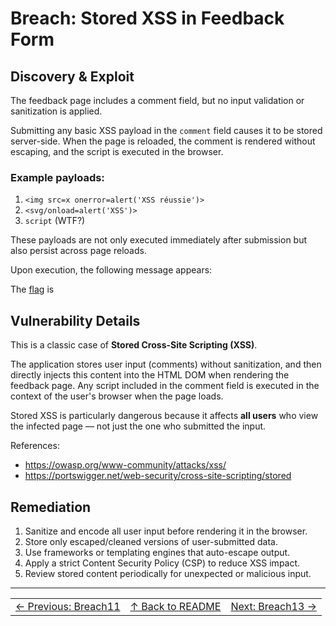 # Breach: Stored XSS in Feedback Form

## Discovery & Exploit

The feedback page includes a comment field, but no input validation or sanitization is applied.

Submitting any basic XSS payload in the `comment` field causes it to be stored server-side. When the page is reloaded, the comment is rendered without escaping, and the script is executed in the browser.

### Example payloads:

1. `<img src=x onerror=alert('XSS réussie')>`
2. `<svg/onload=alert('XSS')>`
3. `script` (WTF?)

These payloads are not only executed immediately after submission but also persist across page reloads.

Upon execution, the following message appears:

The [flag](../flag) is

## Vulnerability Details

This is a classic case of **Stored Cross-Site Scripting (XSS)**.

The application stores user input (comments) without sanitization, and then directly injects this content into the HTML DOM when rendering the feedback page. Any script included in the comment field is executed in the context of the user's browser when the page loads.

Stored XSS is particularly dangerous because it affects **all users** who view the infected page — not just the one who submitted the input.

References:

- https://owasp.org/www-community/attacks/xss/
- https://portswigger.net/web-security/cross-site-scripting/stored

## Remediation

1. Sanitize and encode all user input before rendering it in the browser.
2. Store only escaped/cleaned versions of user-submitted data.
3. Use frameworks or templating engines that auto-escape output.
4. Apply a strict Content Security Policy (CSP) to reduce XSS impact.
5. Review stored content periodically for unexpected or malicious input.

---

<table width="100%">
  <tr>
    <td align="left"><a href="../../Breach11_DirectoryTraversalEtcPasswd/Ressources/writeup.md">← Previous: Breach11</a></td>
    <td align="center"><a href="../../README.md">↑ Back to README</a></td>
    <td align="right"><a href="../../Breach13_PasswordOnlyAuthBypass/Ressources/writeup.md">Next: Breach13 →</a></td>
  </tr>
</table>
